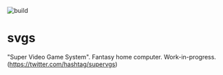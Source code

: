 ![build](https://github.com/mattiasgustavsson/svgs/workflows/build/badge.svg)
# svgs
"Super Video Game System". Fantasy home computer. Work-in-progress. (https://twitter.com/hashtag/supervgs)
